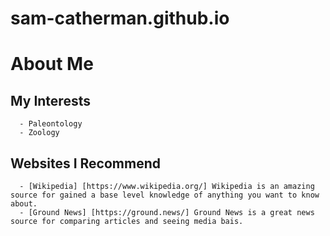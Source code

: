 # sam-catherman.github.io

# About Me
## My Interests 
      - Paleontology 
      - Zoology
## Websites I Recommend
      - [Wikipedia] [https://www.wikipedia.org/] Wikipedia is an amazing source for gained a base level knowledge of anything you want to know about.
      - [Ground News] [https://ground.news/] Ground News is a great news source for comparing articles and seeing media bais.
